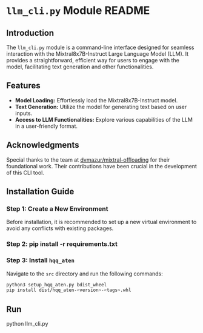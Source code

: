 # `llm_cli.py` Module README

## Introduction

The `llm_cli.py` module is a command-line interface designed for seamless interaction with the Mixtral8x7B-Instruct Large Language Model (LLM). It provides a straightforward, efficient way for users to engage with the model, facilitating text generation and other functionalities.

## Features

- **Model Loading:** Effortlessly load the Mixtral8x7B-Instruct model.
- **Text Generation:** Utilize the model for generating text based on user inputs.
- **Access to LLM Functionalities:** Explore various capabilities of the LLM in a user-friendly format.

## Acknowledgments

Special thanks to the team at [dvmazur/mixtral-offloading](https://github.com/dvmazur/mixtral-offloading.git) for their foundational work. Their contributions have been crucial in the development of this CLI tool.

## Installation Guide

### Step 1: Create a New Environment

Before installation, it is recommended to set up a new virtual environment to avoid any conflicts with existing packages.

### Step 2: pip install -r requirements.txt

### Step 3: Install `hqq_aten`

Navigate to the `src` directory and run the following commands:

```bash
python3 setup_hqq_aten.py bdist_wheel
pip install dist/hqq_aten-<version>-<tags>.whl
```

## Run
python llm_cli.py